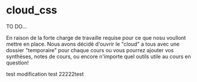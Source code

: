 # cloud_css
TO DO...

En raison de la forte charge de travaille requise pour ce que nosu voullont mettre en place. Nous avons décidé d'ouvrir le "cloud" a tous avec une dossier "temporaire" pour chaque cours ou vous pourrez ajouter vos synthèses, notes de cours, ou encore n'importe quel outils utile au cours en question! 


test modification
test
22222test